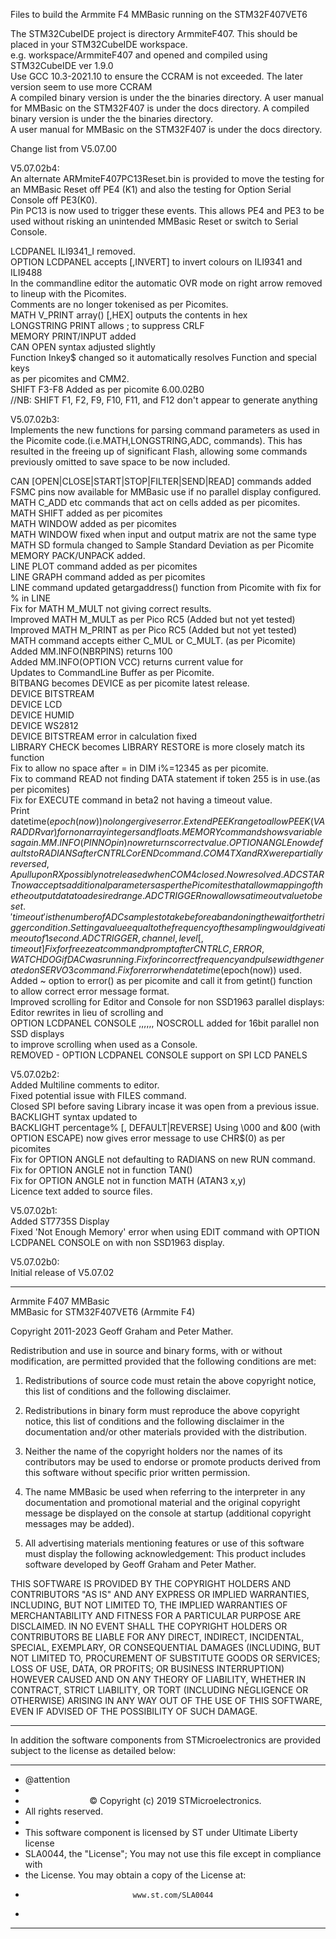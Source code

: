 Files to build the Armmite F4 MMBasic running on the STM32F407VET6



The STM32CubeIDE project is directory ArmmiteF407. This should be placed in your STM32CubeIDE workspace.   
e.g. workspace/ArmmiteF407 and opened and compiled using STM32CubeIDE ver 1.9.0   
Use GCC 10.3-2021.10 to ensure the CCRAM is not exceeded. The later version seem to use more CCRAM  
A compiled binary version is under the the binaries directory.
A user manual for MMBasic on the STM32F407 is under the docs directory.
A compiled binary version is under the the binaries directory.  
A user manual for MMBasic on the STM32F407 is under the docs directory.  


Change list from V5.07.00  


V5.07.02b4:  
An alternate ARMmiteF407PC13Reset.bin is provided to move the testing for an MMBasic Reset off PE4 (K1) and also the testing for Option Serial Console off PE3(K0).  
Pin PC13 is now used to trigger these events. This allows PE4 and PE3 to be used without risking an unintended MMBasic Reset or switch to Serial Console.  

LCDPANEL ILI9341_I removed.  
OPTION LCDPANEL accepts [,INVERT] to invert colours on ILI9341 and ILI9488  
In the commandline editor the automatic OVR mode on right arrow removed to lineup with the Picomites.  
Comments are no longer tokenised as per Picomites.  
MATH V_PRINT array() [,HEX]  outputs the contents in hex  
LONGSTRING PRINT allows ; to suppress CRLF  
MEMORY PRINT/INPUT added  
CAN OPEN syntax adjusted slightly  
Function Inkey$ changed so it automatically resolves Function and special keys  
as per picomites and CMM2.  
SHIFT F3-F8 Added as per picomite 6.00.02B0  
//NB: SHIFT F1, F2, F9, F10, F11, and F12 don't appear to generate anything  

V5.07.02b3:  
Implements the new functions for parsing command parameters as used in the Picomite code.(i.e.MATH,LONGSTRING,ADC, commands). This has resulted in the freeing up of significant Flash, allowing some commands previously omitted to save space to be now included.

CAN [OPEN|CLOSE|START|STOP|FILTER|SEND|READ] commands added  
FSMC pins now available for MMBasic use if no parallel display configured.  
MATH C_ADD etc commands that act on cells added as per picomites.  
MATH SHIFT added  as per picomites  
MATH WINDOW added as per picomites  
MATH WINDOW fixed when input and output matrix are not the same type  
MATH SD formula changed to Sample Standard Deviation as per Picomite  
MEMORY PACK/UNPACK added.  
LINE PLOT command added as per picomites  
LINE GRAPH command added as per picomites  
LINE command updated getargaddress() function from Picomite with fix for % in LINE  
Fix for MATH M_MULT not  giving correct results.  
Improved MATH M_MULT as per Pico RC5 (Added but not yet tested)  
Improved MATH M_PRINT as per Pico RC5 (Added but not yet tested)  
MATH command accepts either C_MUL or C_MULT. (as per Picomite)  
Added MM.INFO(NBRPINS)  returns 100  
Added MM.INFO(OPTION VCC) returns current value for   
Updates to CommandLine Buffer as per Picomite.    
BITBANG becomes DEVICE as per picomite latest release.    
DEVICE BITSTREAM  
DEVICE LCD  
DEVICE HUMID   
DEVICE WS2812  
DEVICE BITSTREAM error in calculation fixed   
LIBRARY CHECK becomes LIBRARY RESTORE is more closely match its function   
Fix to allow no space after = in DIM i%=12345 as per picomite.   
Fix to command READ not finding DATA statement if token 255 is in use.(as per picomites)  
Fix for EXECUTE command in beta2 not having a timeout value.  
Print datetime$(epoch(now)) no longer gives error.  
Extend PEEK range to allow PEEK(VARADDR var) for non array integers and floats.   
MEMORY command shows variables again.   
MM.INFO(PINNO pin ) now returns correct value.  
OPTION ANGLE now defaults to RADIANS after CNTRL C or END command.  
COM4 TX and RX were partially reversed, A pullup on RX possibly not released when   
COM4 closed . Now resolved.  
ADC START now accepts additional parameters as per the Picomites that allow mapping of the the output data to a desired range.   
ADC TRIGGER now allows a timeout value to be set. 'timeout' is the number of ADC samples to take before abandoning the wait for    
the trigger condition. Setting a value equal to the frequency of the sampling would give a timeout of 1 second.  
ADC TRIGGER,channel,level[,timeout]  
Fix for freeze at command prompt after CNTRL C, ERROR , WATCHDOG if DAC was running.  
Fix for incorrect frequency and pulse width generated on SERVO 3 command.  
Fix for error when datetime$(epoch(now)) used.  
Added ~ option to error() as per picomite and call it from getint() function  
to allow correct error message format.   
Improved scrolling for Editor and Console for non SSD1963 parallel displays:   
 Editor rewrites in lieu of scrolling and  
 OPTION LCDPANEL CONSOLE ,,,,,, NOSCROLL added for 16bit parallel non SSD displays  
 to improve scrolling when used as a Console.  
REMOVED - OPTION LCDPANEL CONSOLE support on SPI LCD PANELS  



V5.07.02b2:  
Added Multiline comments to editor.       
Fixed potential issue with FILES command.       
Closed SPI before saving Library incase it was open from a previous issue.   
BACKLIGHT syntax updated to   
BACKLIGHT percentage% [, DEFAULT|REVERSE] 
Using \\000 and \&00 (with OPTION ESCAPE) now gives error message to use CHR$(0) as per picomites  
Fix for OPTION ANGLE not defaulting to RADIANS on new RUN command.  
Fix for OPTION ANGLE not in function TAN()  
Fix for OPTION ANGLE not in function MATH (ATAN3 x,y)  
Licence text added to source files.  

V5.07.02b1:  
Added ST7735S Display  
Fixed 'Not Enough Memory' error when using EDIT command with OPTION LCDPANEL CONSOLE on with  non SSD1963 display.

V5.07.02b0:  
Initial release of V5.07.02






*****************************************************************************   
Armmite F407 MMBasic   
MMBasic  for STM32F407VET6 (Armmite F4)

Copyright 2011-2023 Geoff Graham and  Peter Mather.

Redistribution and use in source and binary forms, with or without
modification, are permitted provided that the following conditions are met:

1. Redistributions of source code must retain the above copyright notice,
   this list of conditions and the following disclaimer.

2. Redistributions in binary form must reproduce the above copyright notice,
   this list of conditions and the following disclaimer in the documentation
   and/or other materials provided with the distribution.

3. Neither the name of the copyright holders nor the names of its contributors
   may be used to endorse or promote products derived from this software
   without specific prior written permission.

4. The name MMBasic be used when referring to the interpreter in any
   documentation and promotional material and the original copyright message
  be displayed  on the console at startup (additional copyright messages may
   be added).

5. All advertising materials mentioning features or use of this software must
   display the following acknowledgement: This product includes software
   developed by Geoff Graham and Peter Mather.

THIS SOFTWARE IS PROVIDED BY THE COPYRIGHT HOLDERS AND CONTRIBUTORS "AS IS" AND
ANY EXPRESS OR IMPLIED WARRANTIES, INCLUDING, BUT NOT LIMITED TO, THE IMPLIED
WARRANTIES OF MERCHANTABILITY AND FITNESS FOR A PARTICULAR PURPOSE ARE
DISCLAIMED. IN NO EVENT SHALL THE COPYRIGHT HOLDERS OR CONTRIBUTORS BE LIABLE
FOR ANY DIRECT, INDIRECT, INCIDENTAL, SPECIAL, EXEMPLARY, OR CONSEQUENTIAL
DAMAGES (INCLUDING, BUT NOT LIMITED TO, PROCUREMENT OF SUBSTITUTE GOODS OR
SERVICES; LOSS OF USE, DATA, OR PROFITS; OR BUSINESS INTERRUPTION) HOWEVER
CAUSED AND ON ANY THEORY OF LIABILITY, WHETHER IN CONTRACT, STRICT LIABILITY,
OR TORT (INCLUDING NEGLIGENCE OR OTHERWISE) ARISING IN ANY WAY OUT OF THE USE
OF THIS SOFTWARE, EVEN IF ADVISED OF THE POSSIBILITY OF SUCH DAMAGE.

*******************************************************************************  

 In addition the software components from STMicroelectronics are provided   
 subject to the license as detailed below:   
   
  ******************************************************************************   
  * @attention   
  *
  * <center>&copy; Copyright (c) 2019 STMicroelectronics.   
  * All rights reserved.</center></h2>
  *
  * This software component is licensed by ST under Ultimate Liberty license   
  * SLA0044, the "License"; You may not use this file except in compliance with   
  * the License. You may obtain a copy of the License at:  
  *                             www.st.com/SLA0044  
  *
  ******************************************************************************  
 
